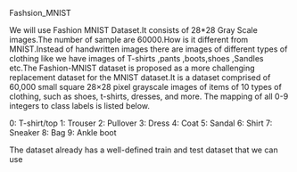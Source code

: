  Fashsion_MNIST

We will use Fashion MNIST Dataset.It consists of 28*28 Gray Scale images.The  number of sample are 60000.How is it different from MNIST.Instead of handwritten images there are images of different types of clothing like we have images of T-shirts ,pants ,boots,shoes ,Sandles etc.The Fashion-MNIST dataset is proposed as a more challenging replacement dataset for the MNIST dataset.It is a dataset comprised of 60,000 small square 28×28 pixel grayscale images of items of 10 types of clothing, such as shoes, t-shirts, dresses, and more. The mapping of all 0-9 integers to class labels is listed below.

0: T-shirt/top
1: Trouser
2: Pullover
3: Dress
4: Coat
5: Sandal
6: Shirt
7: Sneaker
8: Bag
9: Ankle boot

The dataset already has a well-defined train and test dataset that we can use

